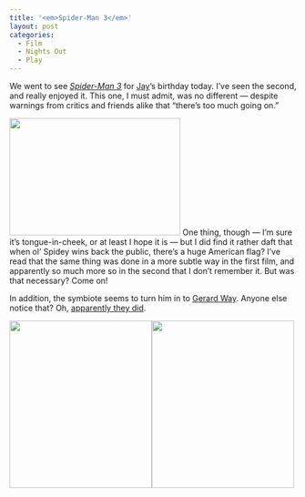 ```yaml
---
title: '<em>Spider-Man 3</em>'
layout: post
categories:
  - Film
  - Nights Out
  - Play
---
```

We went to see _[Spider-Man 3](http://spiderman3.sonypictures.com/)_ for [Jay](http://pictures.scholesmafia.co.uk/index.php/?profile=31)’s birthday today. I’ve seen the second, and really enjoyed it. This one, I must admit, was no different — despite warnings from critics and friends alike that “there’s too much going on.”

[<img class="alignright size-medium wp-image-253" src="http://cmbuckley.co.uk/files/2007/05/spider-man_flag-300x206.jpg" alt="" width="300" height="206" srcset="https://cmbuckley.co.uk/files/2007/05/spider-man_flag-300x206.jpg 300w, https://cmbuckley.co.uk/files/2007/05/spider-man_flag.jpg 400w" sizes="(max-width: 300px) 100vw, 300px" />](http://cmbuckley.co.uk/files/2007/05/spider-man_flag.jpg) One thing, though — I’m sure it’s tongue-in-cheek, or at least I hope it is — but I did find it rather daft that when ol’ Spidey wins back the public, there’s a huge American flag? I’ve read that the same thing was done in a more subtle way in the first film, and apparently so much more so in the second that I don’t remember it. But was that necessary? Come on!

In addition, the symbiote seems to turn him in to [Gerard Way](http://en.wikipedia.org/wiki/Gerard_Way). Anyone else notice that? Oh, [apparently they did](http://community.livejournal.com/wtf_inc/4308191.html?thread=91078367#t91078367).

[<img class="size-full wp-image-256 alignnone" src="http://cmbuckley.co.uk/files/2007/05/spider-man_emo.jpg" alt="" width="250" height="294" />](http://cmbuckley.co.uk/files/2007/05/spider-man_emo.jpg)[<img class="alignright size-full wp-image-255" src="http://cmbuckley.co.uk/files/2007/05/gerard_way.jpg" alt="" width="250" height="294" />](http://cmbuckley.co.uk/files/2007/05/gerard_way.jpg)
